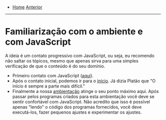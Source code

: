 - [Home](https://github.com/kyriosdata/js) [Anterior](ambiente.md)
<hr>

# Familiarização com o ambiente e com JavaScript

A ideia é um contato progressivo com JavaScript, ou seja, eu recomendo não saltar os tópicos, mesmo que apenas sirva para uma simples verificação de que o conteúdo é do seu domínio. 

- Primeiro contato com JavaScript ([aqui](primeiro)). 
- Após o contato inicial, podemos ir para o [início](inicio). Já dizia Platão que "O início é sempre a parte mais difícil."
- Finalmente a nossa [ambientação](ambientacao) atinge o seu ponto máximo aqui. Após passar pelos programas criados para esta ambientação você deve se sentir confortável com JavaScript. Não acredito que isso é possível apenas "lendo" o código dos programas fornecidos, você deve executá-los, fazer pequenos ajustes e experimentar os ajustes.

